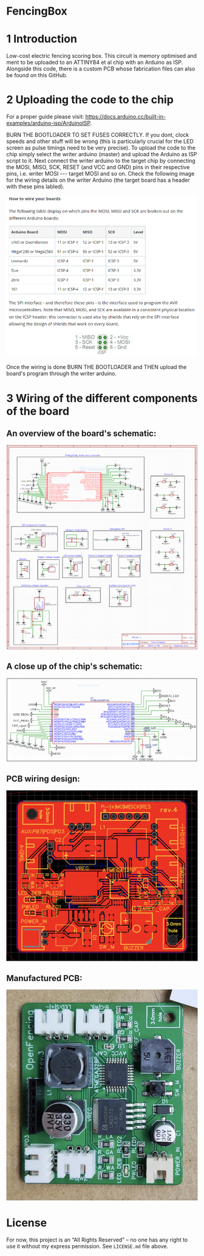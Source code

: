 # FencingBox

# 1 Introduction
Low-cost electric fencing scoring box. This circuit is memory optimised and ment to be uploaded to an ATTINY84 et al chip with an Arduino as ISP. Alongside this code, there is a custom PCB whose fabrication files can also be found on this GitHub.   

# 2 Uploading the code to the chip
For a proper guide please visit: https://docs.arduino.cc/built-in-examples/arduino-isp/ArduinoISP.

BURN THE BOOTLOADER TO SET FUSES CORRECTLY. If you dont, clock speeds and other stuff will be wrong (this is particularly crucial for the LED screen as pulse timings need to be very precise). To upload the code to the chip simply select the writer arduino (master) and upload the Arduino as ISP script to it. Next connect the writer arduino to the target chip by connecting the MOSI, MISO, SCK, RESET  (and VCC and GND) pins in their respective pins, i.e. writer MOSI --- target MOSI and so on. Check the following image for the wiring details on the writer Arduino (the target board has a header with these pins labled).

![This is an image](https://github.com/acroscarrillo/FencingBox/blob/main/readme_files/ICSP_explanation.png)

Once the wiring is done BURN THE BOOTLOADER and THEN upload the board's program through the writer arduino.


# 3 Wiring of the different components of the board
## An overview of the board's schematic:
![This is an image](https://github.com/acroscarrillo/FencingBox/blob/main/readme_files/schematic_diagram.PNG)

## A close up of the chip's schematic:
![This is an image](https://github.com/acroscarrillo/FencingBox/blob/main/readme_files/chip_wiring.PNG)

## PCB wiring design:
![This is an image](https://github.com/acroscarrillo/FencingBox/blob/main/readme_files/pcb_wiring_design.png)


## Manufactured PCB:

![This is an image](https://github.com/acroscarrillo/FencingBox/blob/main/readme_files/pcb_picture.jpeg)

# License
For now, this project is an “All Rights Reserved” – no one has any right to use it without my express permission. See `LICENSE.md` file above.
